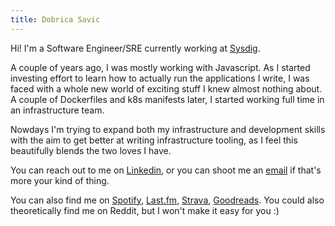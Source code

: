 ```yaml
---
title: Dobrica Savic
---
```


Hi! I'm a Software Engineer/SRE currently working at <a href="https://sysdig.com/">Sysdig</a>.<br>

A couple of years ago, I was mostly working with Javascript. As I started investing effort to learn how to actually run the applications I write, I was faced with a whole new world of exciting stuff I knew almost nothing about. A couple of Dockerfiles and k8s manifests later, I started working full time in an infrastructure team.<br>

Nowdays I'm trying to expand both my infrastructure and development skills with the aim to get better at writing infrastructure tooling, as I feel this beautifully blends the two loves I have.<br>

You can reach out to me on <a href="https://linkedin.com/in/hpdobrica">Linkedin</a>, or you can shoot me an <a href="mailto:hpdobrica@gmail.com">email</a> if that's more your kind of thing.

You can also find me on <a href="https://open.spotify.com/user/8wmt7mvdy3kqur2bnkphnj2me?si=3114df44187a4bdd">Spotify</a>, <a href="https://www.last.fm/user/hpdobrica">Last.fm</a>, <a href="https://www.strava.com/athletes/103671422">Strava</a>, <a href="https://goodreads.com/hpdobrica">Goodreads</a>. You could also theoretically find me on Reddit, but I won't make it easy for you :)
